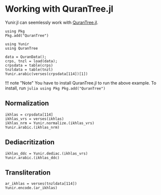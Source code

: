 Working with QuranTree.jl
========
Yunir.jl can seemlessly work with [QuranTree.jl](https://alstat.github.io/QuranTree.jl/dev/).
```@setup abc
using Pkg
Pkg.add("QuranTree")
```
```@repl abc
using Yunir
using QuranTree

data = QuranData();
crps, tnzl = load(data);
crpsdata = table(crps)
tnzldata = table(tnzl)
Yunir.arabic(verses(crpsdata[114])[1])
```
!!! note "Note"
    You have to install QuranTree.jl to run the above example. To install, run
    ```julia
    using Pkg
    Pkg.add("QuranTree")
    ```
## Normalization
```@repl abc
ikhlas = crpsdata[114]
ikhlas_vrs = verses(ikhlas)
ikhlas_nrm = Yunir.normalize.(ikhlas_vrs)
Yunir.arabic.(ikhlas_nrm)
```
## Dediacritization
```@repl abc
ikhlas_ddc = Yunir.dediac.(ikhlas_vrs)
Yunir.arabic.(ikhlas_ddc)
```
## Transliteration
```@repl abc
ar_ikhlas = verses(tnzldata[114])
Yunir.encode.(ar_ikhlas)
```